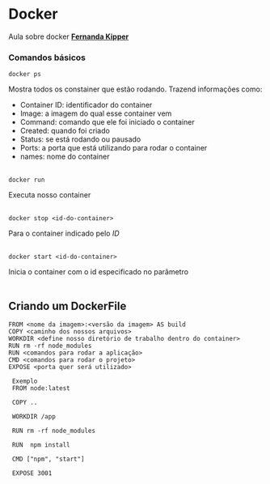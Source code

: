 # Docker

Aula sobre docker
**[Fernanda Kipper](https://www.youtube.com/watch?v=DdoncfOdru8)**

### Comandos básicos

```
docker ps
```
Mostra todos os constainer que estão rodando. Trazend informações como:
- Container ID: identificador do container
- Image: a imagem do qual esse container vem
- Command: comando que ele foi iniciado o container
- Created: quando foi criado
- Status: se está rodando ou pausado
- Ports: a porta que está utilizando para rodar o container
- names:  nome do container
<br><br>

```
docker run
```
Executa nosso container
<br><br>

```
docker stop <id-do-container>
```
Para o container indicado pelo *ID*
<br><br>

```
docker start <id-do-container>
```
Inicia o container com o id especificado no parâmetro
<br><br>

## Criando um DockerFile
```
FROM <nome da imagem>:<versão da imagem> AS build
COPY <caminho dos nossos arquivos>
WORKDIR <define nosso diretório de trabalho dentro do container>
RUN rm -rf node_modules
RUN <comandos para rodar a aplicação>
CMD <comandos para rodar o projeto>
EXPOSE <porta quer será utilizado>
 
 Exemplo
 FROM node:latest
 
 COPY ..

 WORKDIR /app

 RUN rm -rf node_modules

 RUN  npm install

 CMD ["npm", "start"]

 EXPOSE 3001
```